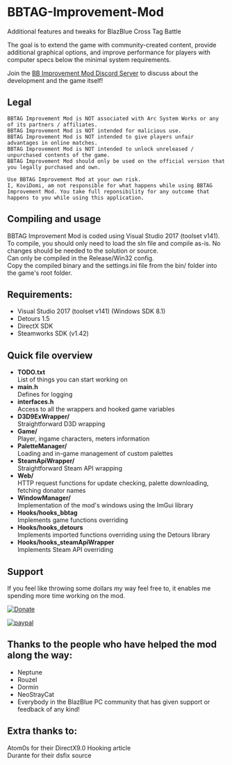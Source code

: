 # BBTAG-Improvement-Mod
Additional features and tweaks for BlazBlue Cross Tag Battle

The goal is to extend the game with community-created content, provide additional graphical options, and improve performance for players with computer specs below the minimal system requirements.

Join the [BB Improvement Mod Discord Server](http://discord.gg/29kExTj) to discuss about the development and the game itself!

## Legal
```
BBTAG Improvement Mod is NOT associated with Arc System Works or any of its partners / affiliates.
BBTAG Improvement Mod is NOT intended for malicious use.
BBTAG Improvement Mod is NOT intended to give players unfair advantages in online matches.
BBTAG Improvement Mod is NOT intended to unlock unreleased / unpurchased contents of the game.
BBTAG Improvement Mod should only be used on the official version that you legally purchased and own.

Use BBTAG Improvement Mod at your own risk. 
I, KoviDomi, am not responsible for what happens while using BBTAG Improvement Mod. You take full reponsibility for any outcome that happens to you while using this application.
```

## Compiling and usage
BBTAG Improvement Mod is coded using Visual Studio 2017 (toolset v141). <br>
To compile, you should only need to load the sln file and compile as-is. No changes should be needed to the solution or source.<br>
Can only be compiled in the Release/Win32 config.<br>
Copy the compiled binary and the settings.ini file from the bin/ folder into the game's root folder.

## Requirements:
- Visual Studio 2017 (toolset v141) (Windows SDK 8.1)
- Detours 1.5
- DirectX SDK
- Steamworks SDK (v1.42)

## Quick file overview
- **TODO.txt** <br>
List of things you can start working on
- **main.h** <br>
Defines for logging
- **interfaces.h** <br>
Access to all the wrappers and hooked game variables
- **D3D9ExWrapper/** <br>
Straightforward D3D wrapping
- **Game/** <br>
Player, ingame characters, meters information
- **PaletteManager/** <br>
Loading and in-game management of custom palettes
- **SteamApiWrapper/** <br>
Straightforward Steam API wrapping
- **Web/** <br>
HTTP request functions for update checking, palette downloading, fetching donator names
- **WindowManager/** <br>
Implementation of the mod's windows using the ImGui library
- **Hooks/hooks_bbtag** <br>
Implements game functions overriding
- **Hooks/hooks_detours** <br>
Implements imported functions overriding using the Detours library
- **Hooks/hooks_steamApiWrapper** <br>
Implements Steam API overriding


## Support
If you feel like throwing some dollars my way feel free to, it enables me spending more time working on the mod.

[![Donate](https://img.shields.io/badge/Donate-PayPal-green.svg)](https://www.paypal.com/cgi-bin/webscr?cmd=_s-xclick&hosted_button_id=C8EDR78DJ8PU2)

[![paypal](https://www.paypalobjects.com/en_US/i/btn/btn_donateCC_LG.gif)](https://www.paypal.com/cgi-bin/webscr?cmd=_s-xclick&hosted_button_id=C8EDR78DJ8PU2)

## Thanks to the people who have helped the mod along the way:
* Neptune
* Rouzel
* Dormin
* NeoStrayCat
* Everybody in the BlazBlue PC community that has given support or feedback of any kind!

## Extra thanks to:
Atom0s for their DirectX9.0 Hooking article<br>
Durante for their dsfix source
